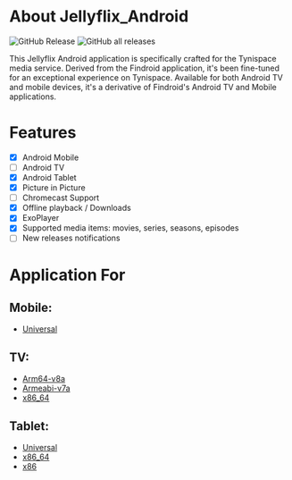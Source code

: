 # About Jellyflix_Android
![GitHub Release](https://img.shields.io/github/v/release/xenoncolt/Jellyflix_Android?display_name=release&style=for-the-badge) ![GitHub all releases](https://img.shields.io/github/downloads/xenoncolt/Jellyflix_Android/total?style=for-the-badge)



 This Jellyflix Android application is specifically crafted for the Tynispace media service. Derived from the Findroid application, it's been fine-tuned for an 
 exceptional experience on Tynispace. Available for both Android TV and mobile devices, it's a derivative of Findroid's Android TV and Mobile applications.

# Features
- [x] Android Mobile 
- [ ] Android TV 
- [x] Android Tablet 
- [x] Picture in Picture 
- [ ] Chromecast Support
- [x] Offline playback / Downloads
- [x] ExoPlayer
- [x] Supported media items: movies, series, seasons, episodes
- [ ] New releases notifications

# Application For
## Mobile:
- [Universal](https://github.com/xenoncolt/Jellyflix_Android/releases/latest/download/Jellyflix_android.apk)

## TV:
- [Arm64-v8a](https://github.com/xenoncolt/Jellyflix_Android/releases/latest/download/Jellyflix_android-arm64-v8a.apk)
- [Armeabi-v7a](https://github.com/xenoncolt/Jellyflix_Android/releases/latest/download/Jellyflix_android-armeabi-v7a.apk)
- [x86_64](https://github.com/xenoncolt/Jellyflix_Android/releases/latest/download/Jellyflix_android-x86_64.apk)

## Tablet:
- [Universal](https://github.com/xenoncolt/Jellyflix_Android/releases/latest/download/Jellyflix_android.apk)
- [x86_64](https://github.com/xenoncolt/Jellyflix_Android/releases/latest/download/Jellyflix_android-x86_64.apk)
- [x86](https://github.com/xenoncolt/Jellyflix_Android/releases/latest/download/Jellyflix_android-x86.apk)